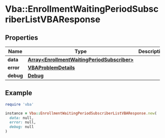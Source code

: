 # Vba::EnrollmentWaitingPeriodSubscriberListVBAResponse

## Properties

| Name | Type | Description | Notes |
| ---- | ---- | ----------- | ----- |
| **data** | [**Array&lt;EnrollmentWaitingPeriodSubscriber&gt;**](EnrollmentWaitingPeriodSubscriber.md) |  | [optional] |
| **error** | [**VBAProblemDetails**](VBAProblemDetails.md) |  | [optional] |
| **debug** | [**Debug**](Debug.md) |  | [optional] |

## Example

```ruby
require 'vba'

instance = Vba::EnrollmentWaitingPeriodSubscriberListVBAResponse.new(
  data: null,
  error: null,
  debug: null
)
```

